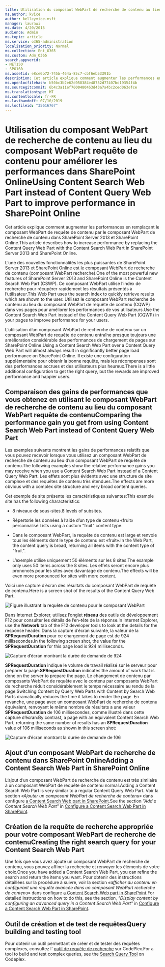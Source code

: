 ```yaml
---
title: Utilisation du composant WebPart de recherche de contenu au lieu du composant WebPart requête de contenu pour améliorer les performances dans SharePoint Online
ms.author: kvice
author: kelleyvice-msft
manager: laurawi
ms.date: 4/20/2015
audience: Admin
ms.topic: article
ms.service: o365-administration
localization_priority: Normal
ms.collection: Ent_O365
ms.custom: Adm_O365
search.appverid:
- MET150
- SPO160
ms.assetid: e8ce6b72-745b-464a-85c7-cbf6eb53391b
description: Cet article explique comment augmenter les performances en remplaçant le composant WebPart de requête de contenu par le composant WebPart de recherche de contenu dans SharePoint Server 2013 et SharePoint Online.
ms.openlocfilehash: b50bc3b2e62d058384e48752d77407bc19354f4b
ms.sourcegitcommit: 6b4c3a11ef7000480463d43a7a4bc2ced063efce
ms.translationtype: MT
ms.contentlocale: fr-FR
ms.lasthandoff: 07/10/2019
ms.locfileid: "35616767"
---
```

# <a name="using-content-search-web-part-instead-of-content-query-web-part-to-improve-performance-in-sharepoint-online"></a><span data-ttu-id="5f43e-103">Utilisation du composant WebPart de recherche de contenu au lieu du composant WebPart requête de contenu pour améliorer les performances dans SharePoint Online</span><span class="sxs-lookup"><span data-stu-id="5f43e-103">Using Content Search Web Part instead of Content Query Web Part to improve performance in SharePoint Online</span></span>

<span data-ttu-id="5f43e-104">Cet article explique comment augmenter les performances en remplaçant le composant WebPart de requête de contenu par le composant WebPart de recherche de contenu dans SharePoint Server 2013 et SharePoint Online.</span><span class="sxs-lookup"><span data-stu-id="5f43e-104">This article describes how to increase performance by replacing the Content Query Web Part with the Content Search Web Part in SharePoint Server 2013 and SharePoint Online.</span></span>
  
<span data-ttu-id="5f43e-105">L’une des nouvelles fonctionnalités les plus puissantes de SharePoint Server 2013 et SharePoint Online est le composant WebPart de recherche de contenu (composant WebPart recherche).</span><span class="sxs-lookup"><span data-stu-id="5f43e-105">One of the most powerful new features of SharePoint Server 2013 and SharePoint Online is the Content Search Web Part (CSWP).</span></span> <span data-ttu-id="5f43e-106">Ce composant WebPart utilise l’index de recherche pour récupérer rapidement les résultats présentés à l’utilisateur.</span><span class="sxs-lookup"><span data-stu-id="5f43e-106">This Web Part uses the search index to quickly retrieve results which are shown to the user.</span></span> <span data-ttu-id="5f43e-107">Utilisez le composant WebPart recherche de contenu au lieu du composant WebPart de requête de contenu (CQWP) dans vos pages pour améliorer les performances de vos utilisateurs.</span><span class="sxs-lookup"><span data-stu-id="5f43e-107">Use the Content Search Web Part instead of the Content Query Web Part (CQWP) in your pages to improve performance for your users.</span></span>
  
<span data-ttu-id="5f43e-108">L’utilisation d’un composant WebPart de recherche de contenu sur un composant WebPart de requête de contenu entraîne presque toujours une amélioration considérable des performances de chargement de pages sur SharePoint Online.</span><span class="sxs-lookup"><span data-stu-id="5f43e-108">Using a Content Search Web Part over a Content Query Web Part will almost always result in significantly better page load performance on SharePoint Online.</span></span> <span data-ttu-id="5f43e-109">Il existe une configuration supplémentaire pour obtenir la bonne requête, mais les récompenses sont des performances accrues et des utilisateurs plus heureux.</span><span class="sxs-lookup"><span data-stu-id="5f43e-109">There is a little additional configuration to get the right query, but the rewards are improved performance and happier users.</span></span>
  
## <a name="comparing-the-performance-gain-you-get-from-using-content-search-web-part-instead-of-content-query-web-part"></a><span data-ttu-id="5f43e-110">Comparaison des gains de performances que vous obtenez en utilisant le composant WebPart de recherche de contenu au lieu du composant WebPart requête de contenu</span><span class="sxs-lookup"><span data-stu-id="5f43e-110">Comparing the performance gain you get from using Content Search Web Part instead of Content Query Web Part</span></span>

<span data-ttu-id="5f43e-111">Les exemples suivants montrent les gains de performances relatifs que vous pouvez recevoir lorsque vous utilisez un composant WebPart de recherche de contenu au lieu d’un composant WebPart de requête de contenu.</span><span class="sxs-lookup"><span data-stu-id="5f43e-111">The following examples show the relative performance gains you may receive when you use a Content Search Web Part instead of a Content Query Web Part.</span></span> <span data-ttu-id="5f43e-112">Les effets sont plus évidents avec une structure de site complexe et des requêtes de contenu très étendues.</span><span class="sxs-lookup"><span data-stu-id="5f43e-112">The effects are more obvious with a complex site structure and very broad content queries.</span></span>
  
<span data-ttu-id="5f43e-113">Cet exemple de site présente les caractéristiques suivantes:</span><span class="sxs-lookup"><span data-stu-id="5f43e-113">This example site has the following characteristics:</span></span>
  
- <span data-ttu-id="5f43e-114">8 niveaux de sous-sites.</span><span class="sxs-lookup"><span data-stu-id="5f43e-114">8 levels of subsites.</span></span>
    
- <span data-ttu-id="5f43e-115">Répertorie les données à l’aide d’un type de contenu «fruit» personnalisé.</span><span class="sxs-lookup"><span data-stu-id="5f43e-115">Lists using a custom "fruit" content type.</span></span>
    
- <span data-ttu-id="5f43e-116">Dans le composant WebPart, la requête de contenu est large et renvoie tous les éléments dont le type de contenu est «fruit».</span><span class="sxs-lookup"><span data-stu-id="5f43e-116">In the Web Part, the content query is broad, returning all items with the content type of "fruit".</span></span>
    
- <span data-ttu-id="5f43e-117">L’exemple utilise uniquement 50 éléments sur les 8 sites.</span><span class="sxs-lookup"><span data-stu-id="5f43e-117">The example only uses 50 items across the 8 sites.</span></span> <span data-ttu-id="5f43e-118">Les effets seront encore plus prononcés pour les sites avec davantage de contenu.</span><span class="sxs-lookup"><span data-stu-id="5f43e-118">The effects will be even more pronounced for sites with more content.</span></span>
    
<span data-ttu-id="5f43e-119">Voici une capture d’écran des résultats du composant WebPart de requête de contenu.</span><span class="sxs-lookup"><span data-stu-id="5f43e-119">Here is a screen shot of the results of the Content Query Web Part.</span></span>
  
![Figure illustrant la requête de contenu pour le composant WebPart](media/b3d41f20-dfe5-46ed-9c0a-31057e82de33.png)
  
<span data-ttu-id="5f43e-121">Dans Internet Explorer, utilisez l’onglet **réseau** des outils de développement F12 pour consulter les détails de l’en-tête de la réponse.</span><span class="sxs-lookup"><span data-stu-id="5f43e-121">In Internet Explorer, use the **Network** tab of the F12 developer tools to look at the details for the response header.</span></span> <span data-ttu-id="5f43e-122">Dans la capture d’écran suivante, la valeur de la **SPRequestDuration** pour ce chargement de page est de 924 millisecondes.</span><span class="sxs-lookup"><span data-stu-id="5f43e-122">In the following screen shot, the value for the **SPRequestDuration** for this page load is 924 milliseconds.</span></span> 
  
![Capture d’écran montrant la durée de demande de 924](media/343571f2-a249-4de2-bc11-2cee93498aea.png)
  
 <span data-ttu-id="5f43e-124">**SPRequestDuration** indique le volume de travail réalisé sur le serveur pour préparer la page.</span><span class="sxs-lookup"><span data-stu-id="5f43e-124">**SPRequestDuration** indicates the amount of work that is done on the server to prepare the page.</span></span> <span data-ttu-id="5f43e-125">Le changement de contenu par composants WebPart de requête avec le contenu par composants WebPart de recherche réduit considérablement le temps nécessaire au rendu de la page.</span><span class="sxs-lookup"><span data-stu-id="5f43e-125">Switching Content by Query Web Parts with Content by Search Web Parts dramatically reduces the time it takes to render the page.</span></span> <span data-ttu-id="5f43e-126">En revanche, une page avec un composant WebPart de recherche de contenu équivalent, renvoyant le même nombre de résultats a une valeur **SPRequestDuration** de 106 millisecondes, comme illustré dans cette capture d’écran:</span><span class="sxs-lookup"><span data-stu-id="5f43e-126">By contrast, a page with an equivalent Content Search Web Part, returning the same number of results has an **SPRequestDuration** value of 106 milliseconds as shown in this screen shot:</span></span> 
  
![Capture d’écran montrant la durée de demande de 106](media/b46387ac-660d-4e5e-a11c-cc430e912962.png)
  
## <a name="adding-a-content-search-web-part-in-sharepoint-online"></a><span data-ttu-id="5f43e-128">Ajout d’un composant WebPart de recherche de contenu dans SharePoint Online</span><span class="sxs-lookup"><span data-stu-id="5f43e-128">Adding a Content Search Web Part in SharePoint Online</span></span>

<span data-ttu-id="5f43e-129">L’ajout d’un composant WebPart de recherche de contenu est très similaire à un composant WebPart de requête de contenu normal.</span><span class="sxs-lookup"><span data-stu-id="5f43e-129">Adding a Content Search Web Part is very similar to a regular Content Query Web Part.</span></span> <span data-ttu-id="5f43e-130">Voir la section *«Ajouter un composant WebPart de recherche de contenu»* dans configure [a Content Search Web part in SharePoint](https://support.office.com/article/Configure-a-Content-Search-Web-Part-in-SharePoint-0dc16de1-dbe4-462b-babb-bf8338c36c9a).</span><span class="sxs-lookup"><span data-stu-id="5f43e-130">See the section  *"Add a Content Search Web Part"*  in [Configure a Content Search Web Part in SharePoint](https://support.office.com/article/Configure-a-Content-Search-Web-Part-in-SharePoint-0dc16de1-dbe4-462b-babb-bf8338c36c9a).</span></span>
  
## <a name="creating-the-right-search-query-for-your-content-search-web-part"></a><span data-ttu-id="5f43e-131">Création de la requête de recherche appropriée pour votre composant WebPart de recherche de contenu</span><span class="sxs-lookup"><span data-stu-id="5f43e-131">Creating the right search query for your Content Search Web Part</span></span>

<span data-ttu-id="5f43e-132">Une fois que vous avez ajouté un composant WebPart de recherche de contenu, vous pouvez affiner la recherche et renvoyer les éléments de votre choix.</span><span class="sxs-lookup"><span data-stu-id="5f43e-132">Once you have added a Content Search Web Part, you can refine the search and return the items you want.</span></span> <span data-ttu-id="5f43e-133">Pour obtenir des instructions détaillées sur la procédure à suivre, voir la section *«afficher du contenu en configurant une requête avancée dans un composant WebPart recherche de contenu»* dans configure [a Content Search Web part in SharePoint](https://support.office.com/article/Configure-a-Content-Search-Web-Part-in-SharePoint-0dc16de1-dbe4-462b-babb-bf8338c36c9a).</span><span class="sxs-lookup"><span data-stu-id="5f43e-133">For detailed instructions on how to do this, see the section,  *"Display content by configuring an advanced query in a Content Search Web Part"*  in [Configure a Content Search Web Part in SharePoint](https://support.office.com/article/Configure-a-Content-Search-Web-Part-in-SharePoint-0dc16de1-dbe4-462b-babb-bf8338c36c9a).</span></span>
  
## <a name="query-building-and-testing-tool"></a><span data-ttu-id="5f43e-134">Outil de création et de test de requêtes</span><span class="sxs-lookup"><span data-stu-id="5f43e-134">Query building and testing tool</span></span>

<span data-ttu-id="5f43e-135">Pour obtenir un outil permettant de créer et de tester des requêtes complexes, consultez l' [outil de requête de recherche](https://sp2013searchtool.codeplex.com/) sur CodePlex.</span><span class="sxs-lookup"><span data-stu-id="5f43e-135">For a tool to build and test complex queries, see the [Search Query Tool](https://sp2013searchtool.codeplex.com/) on Codeplex.</span></span> 
  


